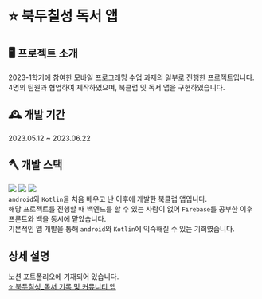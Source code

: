 # ⭐ 북두칠성 독서 앱

## 🖥️ 프로젝트 소개
2023-1학기에 참여한 모바일 프로그래밍 수업 과제의 일부로 진행한 프로젝트입니다. <br>
4명의 팀원과 협업하여 제작하였으며, 북클럽 및 독서 앱을 구현하였습니다.

## 🕰️ 개발 기간
2023.05.12 ~ 2023.06.22


## 🪓 개발 스택
<img
    src="https://img.shields.io/badge/android-34A853?style=flat&logo=android&logoColor=white"
  />
<img
  src="https://img.shields.io/badge/kotlin-7F52FF?style=flat&logo=kotlin&logoColor=white"
/>
<img
  src="https://img.shields.io/badge/firebase-FFCA28?style=flat&logo=firebase&logoColor=white"
/> <br>
`android`와 `Kotlin`을 처음 배우고 난 이후에 개발한 북클럽 앱입니다. <br>
해당 프로젝트를 진행할 때 백엔드를 할 수 있는 사람이 없어 `Firebase`를 공부한 이후 프론트와 백을 동시에 맡았습니다.<br>
기본적인 앱 개발을 통해 `android`와 `Kotlin`에 익숙해질 수 있는 기회였습니다. 

## 상세 설명
노션 포트폴리오에 기재되어 있습니다. <br>
[⭐ 북두칠성_독서 기록 및 커뮤니티 앱](https://www.notion.so/817415b86e8d4d30aad72cc9c63e9deb?pvs=4)
